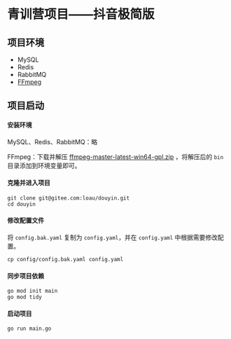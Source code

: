 # 青训营项目——抖音极简版

## 项目环境

- MySQL
- Redis
- RabbitMQ
- [FFmpeg](https://github.com/BtbN/FFmpeg-Builds/releases/download/latest/ffmpeg-master-latest-win64-gpl.zip)

## 项目启动

#### 安装环境

MySQL、Redis、RabbitMQ：略

FFmpeg：下载并解压 [ffmpeg-master-latest-win64-gpl.zip](https://github.com/BtbN/FFmpeg-Builds/releases/download/latest/ffmpeg-master-latest-win64-gpl.zip)
，将解压后的 `bin` 目录添加到环境变量即可。

#### 克隆并进入项目

```shell
git clone git@gitee.com:loau/douyin.git
cd douyin
```

#### 修改配置文件

将 `config.bak.yaml` 复制为 `config.yaml`，并在 `config.yaml` 中根据需要修改配置。

```shell
cp config/config.bak.yaml config.yaml
```

#### 同步项目依赖

```shell
go mod init main
go mod tidy
```

#### 启动项目

```shell
go run main.go
```